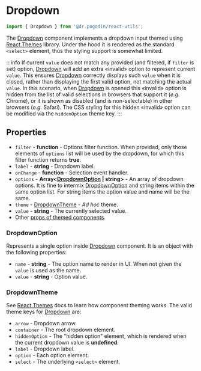 # Dropdown

```jsx
import { Dropdown } from '@dr.pogodin/react-utils';
```

The [Dropdown] component implements a dropdown input themed using [React Themes]
library. Under the hood it is rendered as the standard `<select>` element, thus
the styling support is somewhat limited.

:::info
If current `value` does not match any provided (and filtered, if `filter` is set)
option, [Dropdown] will add an extra &laquo;invalid&raquo; option to represent
current `value`. This ensures [Dropdown] correctly displays such `value` when it
is closed, rather than displaying the first valid option, not matching the actual
`value`. In this scenario, when [Dropdown] is opened this &laquo;invalid&raquo;
option is hidden from the list of valid selections in browsers that support it
(_e.g._ Chrome), or it is shown as disabled (and is non-selectable) in other
browsers (_e.g._ Safari). The CSS styling for this hidden &laquo;invalid&raquo;
option can be modified via the `hiddenOption` theme key.
:::

## Properties
- `filter` - **function** - Options filter function. When provided, only those
  elements of `options` list will be used by the dropdown, for which this filter
  function returns **true**.
- `label` - **string** - Dropdown label.
- `onChange` - **function** - Selection event handler.
- `options` - **Array&lt;[DropdownOption] | string&gt;** - An array of dropdown
  options. It is fine to intermix [DropdownOption] and string items within
  the same option list. For string items the option value and name will be
  the same.
- `theme` - [DropdownTheme] - _Ad hoc_ theme.
- `value` - **string** - The currently selected value.
- Other [props of themed components](https://www.npmjs.com/package/@dr.pogodin/react-themes#themed-component-properties).

### DropdownOption
Represents a single option inside [Dropdown] component. It is an object with
the following properties:
- `name` - **string** - The option name to render in UI. When not given
  the `value` is used as the name.
- `value` - **string** - Option value.

### DropdownTheme

See [React Themes] docs to learn how component theming works. The valid theme
keys for [Dropdown] are:
- `arrow` - Dropdown arrow.
- `container` - The root dropdown element.
- `hiddenOption` - The "hidden option" element, which is rendered when
  the current dropdown value is **undefined**.
- `label` - Dropdown label.
- `option` - Each option element.
- `select` - The underlying `<select>` element.

[Dropdown]: /docs/api/components/dropdown
[DropdownOption]: #dropdownoption
[DropdownTheme]: #dropdowntheme
[React Themes]: https://dr.pogodin.studio/docs/react-themes
